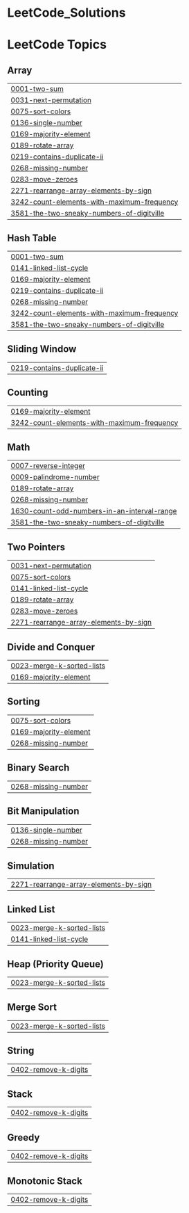 # LeetCode_Solutions
<!---LeetCode Topics Start-->
# LeetCode Topics
## Array
|  |
| ------- |
| [0001-two-sum](https://github.com/santhoshbingi/LeetCode_Solutions/tree/master/0001-two-sum) |
| [0031-next-permutation](https://github.com/santhoshbingi/LeetCode_Solutions/tree/master/0031-next-permutation) |
| [0075-sort-colors](https://github.com/santhoshbingi/LeetCode_Solutions/tree/master/0075-sort-colors) |
| [0136-single-number](https://github.com/santhoshbingi/LeetCode_Solutions/tree/master/0136-single-number) |
| [0169-majority-element](https://github.com/santhoshbingi/LeetCode_Solutions/tree/master/0169-majority-element) |
| [0189-rotate-array](https://github.com/santhoshbingi/LeetCode_Solutions/tree/master/0189-rotate-array) |
| [0219-contains-duplicate-ii](https://github.com/santhoshbingi/LeetCode_Solutions/tree/master/0219-contains-duplicate-ii) |
| [0268-missing-number](https://github.com/santhoshbingi/LeetCode_Solutions/tree/master/0268-missing-number) |
| [0283-move-zeroes](https://github.com/santhoshbingi/LeetCode_Solutions/tree/master/0283-move-zeroes) |
| [2271-rearrange-array-elements-by-sign](https://github.com/santhoshbingi/LeetCode_Solutions/tree/master/2271-rearrange-array-elements-by-sign) |
| [3242-count-elements-with-maximum-frequency](https://github.com/santhoshbingi/LeetCode_Solutions/tree/master/3242-count-elements-with-maximum-frequency) |
| [3581-the-two-sneaky-numbers-of-digitville](https://github.com/santhoshbingi/LeetCode_Solutions/tree/master/3581-the-two-sneaky-numbers-of-digitville) |
## Hash Table
|  |
| ------- |
| [0001-two-sum](https://github.com/santhoshbingi/LeetCode_Solutions/tree/master/0001-two-sum) |
| [0141-linked-list-cycle](https://github.com/santhoshbingi/LeetCode_Solutions/tree/master/0141-linked-list-cycle) |
| [0169-majority-element](https://github.com/santhoshbingi/LeetCode_Solutions/tree/master/0169-majority-element) |
| [0219-contains-duplicate-ii](https://github.com/santhoshbingi/LeetCode_Solutions/tree/master/0219-contains-duplicate-ii) |
| [0268-missing-number](https://github.com/santhoshbingi/LeetCode_Solutions/tree/master/0268-missing-number) |
| [3242-count-elements-with-maximum-frequency](https://github.com/santhoshbingi/LeetCode_Solutions/tree/master/3242-count-elements-with-maximum-frequency) |
| [3581-the-two-sneaky-numbers-of-digitville](https://github.com/santhoshbingi/LeetCode_Solutions/tree/master/3581-the-two-sneaky-numbers-of-digitville) |
## Sliding Window
|  |
| ------- |
| [0219-contains-duplicate-ii](https://github.com/santhoshbingi/LeetCode_Solutions/tree/master/0219-contains-duplicate-ii) |
## Counting
|  |
| ------- |
| [0169-majority-element](https://github.com/santhoshbingi/LeetCode_Solutions/tree/master/0169-majority-element) |
| [3242-count-elements-with-maximum-frequency](https://github.com/santhoshbingi/LeetCode_Solutions/tree/master/3242-count-elements-with-maximum-frequency) |
## Math
|  |
| ------- |
| [0007-reverse-integer](https://github.com/santhoshbingi/LeetCode_Solutions/tree/master/0007-reverse-integer) |
| [0009-palindrome-number](https://github.com/santhoshbingi/LeetCode_Solutions/tree/master/0009-palindrome-number) |
| [0189-rotate-array](https://github.com/santhoshbingi/LeetCode_Solutions/tree/master/0189-rotate-array) |
| [0268-missing-number](https://github.com/santhoshbingi/LeetCode_Solutions/tree/master/0268-missing-number) |
| [1630-count-odd-numbers-in-an-interval-range](https://github.com/santhoshbingi/LeetCode_Solutions/tree/master/1630-count-odd-numbers-in-an-interval-range) |
| [3581-the-two-sneaky-numbers-of-digitville](https://github.com/santhoshbingi/LeetCode_Solutions/tree/master/3581-the-two-sneaky-numbers-of-digitville) |
## Two Pointers
|  |
| ------- |
| [0031-next-permutation](https://github.com/santhoshbingi/LeetCode_Solutions/tree/master/0031-next-permutation) |
| [0075-sort-colors](https://github.com/santhoshbingi/LeetCode_Solutions/tree/master/0075-sort-colors) |
| [0141-linked-list-cycle](https://github.com/santhoshbingi/LeetCode_Solutions/tree/master/0141-linked-list-cycle) |
| [0189-rotate-array](https://github.com/santhoshbingi/LeetCode_Solutions/tree/master/0189-rotate-array) |
| [0283-move-zeroes](https://github.com/santhoshbingi/LeetCode_Solutions/tree/master/0283-move-zeroes) |
| [2271-rearrange-array-elements-by-sign](https://github.com/santhoshbingi/LeetCode_Solutions/tree/master/2271-rearrange-array-elements-by-sign) |
## Divide and Conquer
|  |
| ------- |
| [0023-merge-k-sorted-lists](https://github.com/santhoshbingi/LeetCode_Solutions/tree/master/0023-merge-k-sorted-lists) |
| [0169-majority-element](https://github.com/santhoshbingi/LeetCode_Solutions/tree/master/0169-majority-element) |
## Sorting
|  |
| ------- |
| [0075-sort-colors](https://github.com/santhoshbingi/LeetCode_Solutions/tree/master/0075-sort-colors) |
| [0169-majority-element](https://github.com/santhoshbingi/LeetCode_Solutions/tree/master/0169-majority-element) |
| [0268-missing-number](https://github.com/santhoshbingi/LeetCode_Solutions/tree/master/0268-missing-number) |
## Binary Search
|  |
| ------- |
| [0268-missing-number](https://github.com/santhoshbingi/LeetCode_Solutions/tree/master/0268-missing-number) |
## Bit Manipulation
|  |
| ------- |
| [0136-single-number](https://github.com/santhoshbingi/LeetCode_Solutions/tree/master/0136-single-number) |
| [0268-missing-number](https://github.com/santhoshbingi/LeetCode_Solutions/tree/master/0268-missing-number) |
## Simulation
|  |
| ------- |
| [2271-rearrange-array-elements-by-sign](https://github.com/santhoshbingi/LeetCode_Solutions/tree/master/2271-rearrange-array-elements-by-sign) |
## Linked List
|  |
| ------- |
| [0023-merge-k-sorted-lists](https://github.com/santhoshbingi/LeetCode_Solutions/tree/master/0023-merge-k-sorted-lists) |
| [0141-linked-list-cycle](https://github.com/santhoshbingi/LeetCode_Solutions/tree/master/0141-linked-list-cycle) |
## Heap (Priority Queue)
|  |
| ------- |
| [0023-merge-k-sorted-lists](https://github.com/santhoshbingi/LeetCode_Solutions/tree/master/0023-merge-k-sorted-lists) |
## Merge Sort
|  |
| ------- |
| [0023-merge-k-sorted-lists](https://github.com/santhoshbingi/LeetCode_Solutions/tree/master/0023-merge-k-sorted-lists) |
## String
|  |
| ------- |
| [0402-remove-k-digits](https://github.com/santhoshbingi/LeetCode_Solutions/tree/master/0402-remove-k-digits) |
## Stack
|  |
| ------- |
| [0402-remove-k-digits](https://github.com/santhoshbingi/LeetCode_Solutions/tree/master/0402-remove-k-digits) |
## Greedy
|  |
| ------- |
| [0402-remove-k-digits](https://github.com/santhoshbingi/LeetCode_Solutions/tree/master/0402-remove-k-digits) |
## Monotonic Stack
|  |
| ------- |
| [0402-remove-k-digits](https://github.com/santhoshbingi/LeetCode_Solutions/tree/master/0402-remove-k-digits) |
<!---LeetCode Topics End-->